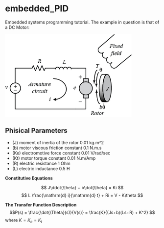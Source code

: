 # embedded_PID

Embedded systems programming tutorial. The example in question is that of a 
DC Motor:

![alt text](./docs/motor.png "DC Motor")

## Phisical Parameters

* (J)     moment of inertia of the rotor     0.01 kg.m^2
* (b)     motor viscous friction constant    0.1 N.m.s
* (Ke)    electromotive force constant       0.01 V/rad/sec
* (Kt)    motor torque constant              0.01 N.m/Amp
* (R)     electric resistance                1 Ohm
* (L)     electric inductance                0.5 H

**Constitutive Equations**

$$ J\ddot{\theta} + b\dot{\theta} = Ki $$
$$ L \frac{\mathrm{d} i}{\mathrm{d} t} + Ri = V - K\theta $$

**The Transfer Function Description**
$$P(s) = \frac{\dot{\Theta}(s)}{V(s)} = \frac{K}{(Js+b)(Ls+R) + K^2} $$
where $K = K_e = K_t$
